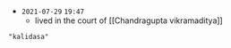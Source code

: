 - `2021-07-29`  `19:47`
	- lived in the court of [[Chandragupta vikramaditya]]

```query
"kalidasa"
```